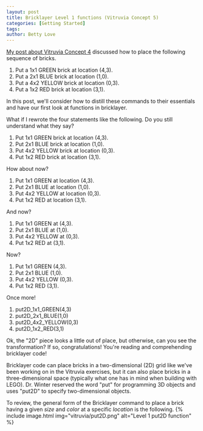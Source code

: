 ```yaml
---
layout: post
title: Bricklayer Level 1 functions (Vitruvia Concept 5)
categories: [Getting Started]
tags: 
author: Betty Love
---
```


<!-- #### Topics on this page
{:.no_toc}
* TOC
{:toc} -->


[My post about Vitruvia Concept 4](/placing-multiple-bricks) discussed how to place the following sequence of bricks.

1. Put a 1x1 GREEN brick at location (4,3).
2. Put a 2x1 BLUE brick at location (1,0).
3. Put a 4x2 YELLOW brick at location (0,3).
4. Put a 1x2 RED brick at location (3,1).

In this post, we'll consider how to distill these commands to their essentials and have our first look at functions in bricklayer.

What if I rewrote the four statements like the following.  Do you still understand what they say?

1. Put 1x1 GREEN brick at location (4,3).
2. Put 2x1 BLUE brick at location (1,0).
3. Put 4x2 YELLOW brick at location (0,3).
4. Put 1x2 RED brick at location (3,1).

How about now?

1. Put 1x1 GREEN  at location (4,3).
2. Put 2x1 BLUE  at location (1,0).
3. Put 4x2 YELLOW  at location (0,3).
4. Put 1x2 RED  at location (3,1).

And now?

1. Put 1x1 GREEN  at  (4,3).
2. Put 2x1 BLUE  at  (1,0).
3. Put 4x2 YELLOW  at  (0,3).
4. Put 1x2 RED  at  (3,1).

Now?

1. Put 1x1 GREEN  (4,3).
2. Put 2x1 BLUE  (1,0).
3. Put 4x2 YELLOW  (0,3).
4. Put 1x2 RED (3,1).

Once more!

1. put2D_1x1_GREEN(4,3)
2. put2D_2x1_BLUE(1,0)
3. put2D_4x2_YELLOW(0,3)
4. put2D_1x2_RED(3,1)

Ok, the "2D" piece looks a little out of place, but otherwise, can you see the transformation? If so, congratulations!  You're reading and comprehending bricklayer code!

Bricklayer code can place bricks in a two-dimensional (2D) grid like we've been working on in the Vitruvia exercises, but it can also place bricks in a three-dimensional space (typically what one has in mind when building with LEGO).  Dr. Winter reserved the word "put" for programming 3D objects and uses "put2D" to specify two-dimensional objects.

To review, the general form of the Bricklayer command to place a brick having a given *size* and *color* at a specific *location* is the following.
{% include image.html img="vitruvia/put2D.png"  alt="Level 1 put2D function" %}
